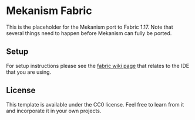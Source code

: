 # Mekanism Fabric

This is the placeholder for the Mekanism port to Fabric 1.17.  Note that several things need to happen before Mekanism can fully be ported.

## Setup

For setup instructions please see the [fabric wiki page](https://fabricmc.net/wiki/tutorial:setup) that relates to the IDE that you are using.

## License

This template is available under the CC0 license. Feel free to learn from it and incorporate it in your own projects.
